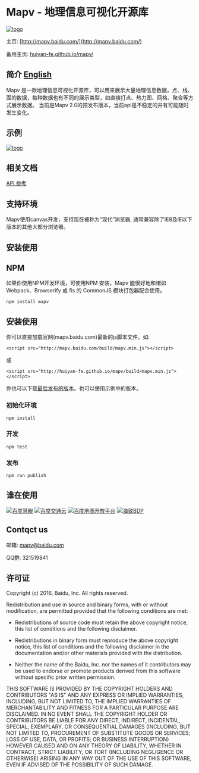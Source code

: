 # Mapv - 地理信息可视化开源库
<a href="http://mapv.baidu.com/">
    <img style="vertical-align: top;" src="./asset/logo.png?raw=true" alt="logo">
</a>

主页: [http://mapv.baidu.com/](http://mapv.baidu.com/)

备用主页: [huiyan-fe.github.io/mapv/](huiyan-fe.github.io/mapv/)

## 简介 [English](https://github.com/huiyan-fe/mapv/blob/master/README_EN.md)
Mapv 是一款地理信息可视化开源库，可以用来展示大量地理信息数据，点、线、面的数据，每种数据也有不同的展示类型，如直接打点、热力图、网格、聚合等方式展示数据。
当前是Mapv 2.0的预发布版本，当前api是不稳定的并有可能随时发生变化。

## 示例
<a href="http://mapv.baidu.com/gallery.html">
    <img style="vertical-align: top;" src="./asset/overview.jpg?raw=true" alt="logo">
</a>

## 相关文档
[API 参考](https://github.com/huiyan-fe/mapv/blob/master/API.md)

## 支持环境
Mapv使用canvas开发，支持现在被称为“现代”浏览器, 通常兼容除了IE8及IE以下版本的其他大部分浏览器。
## 安装使用

## NPM
如果你使用NPM开发环境，可使用NPM 安装，Mapv 能很好地和诸如 Webpack、Browserify 或 fis 的 CommonJS 模块打包器配合使用。

    npm install mapv

## 安装使用
你可以直接加载官网(mapv.baidu.com)最新的js脚本文件。如:

    <script src="http://mapv.baidu.com/build/mapv.min.js"></script>

或

    <script src="http://huiyan-fe.github.io/mapv/build/mapv.min.js"></script>

你也可以下载[最后发布的版本](https://github.com/huiyan-fe/mapv/releases)。也可以使用示例中的版本。
### 初始化环境
    npm install
### 开发
    npm test
### 发布
    npm run publish

## 谁在使用
[![百度慧眼](./asset/user/huiyan.png)](http://huiyan.baidu.com)
[![百度交通云](./asset/user/jiaotong.png)](http://jiaotong.baidu.com/)
[![百度地图开放平台](./asset/user/lbsyun.png)](http://lbsyun.baidu.com/)
[![海致BDP](./asset/user/haizhi_bdp.png)](https://bdp.cn/home.html)

## Contqct us
邮箱: <a href="mailto:mapv@baidu.com">mapv@baidu.com</a>

QQ群: 321519841

## 许可证
Copyright (c) 2016, Baidu, Inc.
All rights reserved.

Redistribution and use in source and binary forms, with or without
modification, are permitted provided that the following conditions are met:

* Redistributions of source code must retain the above copyright notice, this
  list of conditions and the following disclaimer.

* Redistributions in binary form must reproduce the above copyright notice,
  this list of conditions and the following disclaimer in the documentation
  and/or other materials provided with the distribution.

* Neither the name of the Baidu, Inc. nor the names of it
  contributors may be used to endorse or promote products derived from
  this software without specific prior written permission.

THIS SOFTWARE IS PROVIDED BY THE COPYRIGHT HOLDERS AND CONTRIBUTORS "AS IS"
AND ANY EXPRESS OR IMPLIED WARRANTIES, INCLUDING, BUT NOT LIMITED TO, THE
IMPLIED WARRANTIES OF MERCHANTABILITY AND FITNESS FOR A PARTICULAR PURPOSE ARE
DISCLAIMED. IN NO EVENT SHALL THE COPYRIGHT HOLDER OR CONTRIBUTORS BE LIABLE
FOR ANY DIRECT, INDIRECT, INCIDENTAL, SPECIAL, EXEMPLARY, OR CONSEQUENTIAL
DAMAGES (INCLUDING, BUT NOT LIMITED TO, PROCUREMENT OF SUBSTITUTE GOODS OR
SERVICES; LOSS OF USE, DATA, OR PROFITS; OR BUSINESS INTERRUPTION) HOWEVER
CAUSED AND ON ANY THEORY OF LIABILITY, WHETHER IN CONTRACT, STRICT LIABILITY,
OR TORT (INCLUDING NEGLIGENCE OR OTHERWISE) ARISING IN ANY WAY OUT OF THE USE
OF THIS SOFTWARE, EVEN IF ADVISED OF THE POSSIBILITY OF SUCH DAMAGE.

